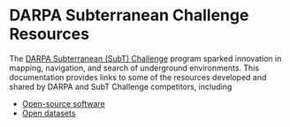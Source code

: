 # DARPA Subterranean Challenge Resources
The [DARPA Subterranean (SubT) Challenge](https://subtchallenge.com/) program sparked innovation in mapping, navigation, and search of underground environments. This documentation provides links to some of the resources developed and shared by DARPA and SubT Challenge competitors, including
* [Open-source software](Software.md)
* [Open datasets](Datasets.md)
